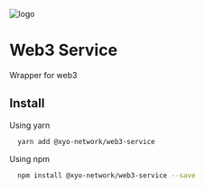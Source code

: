 [logo]: https://cdn.xy.company/img/brand/XY_Logo_GitHub.png

![logo]

# Web3 Service

Wrapper for web3

## Install

Using yarn

```sh
  yarn add @xyo-network/web3-service
```

Using npm

```sh
  npm install @xyo-network/web3-service --save
```